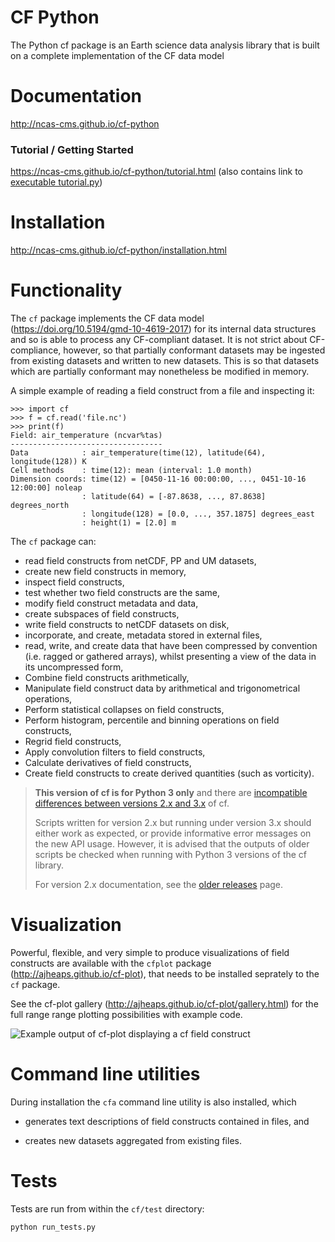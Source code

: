 CF Python
=========

The Python cf package is an Earth science data analysis library that
is built on a complete implementation of the CF data model


Documentation
=============

http://ncas-cms.github.io/cf-python

### Tutorial / Getting Started

https://ncas-cms.github.io/cf-python/tutorial.html (also contains link to [executable tutorial.py](https://github.com/NCAS-CMS/cf-python/blob/master/docs/_downloads/tutorial.py))


Installation
============

http://ncas-cms.github.io/cf-python/installation.html


Functionality
=============

The `cf` package implements the CF data model
(https://doi.org/10.5194/gmd-10-4619-2017) for its internal data
structures and so is able to process any CF-compliant dataset. It is
not strict about CF-compliance, however, so that partially conformant
datasets may be ingested from existing datasets and written to new
datasets. This is so that datasets which are partially conformant may
nonetheless be modified in memory.

A simple example of reading a field construct from a file and
inspecting it:

    >>> import cf
    >>> f = cf.read('file.nc')
    >>> print(f)
    Field: air_temperature (ncvar%tas)
    ----------------------------------
    Data            : air_temperature(time(12), latitude(64), longitude(128)) K
    Cell methods    : time(12): mean (interval: 1.0 month)
    Dimension coords: time(12) = [0450-11-16 00:00:00, ..., 0451-10-16 12:00:00] noleap
                    : latitude(64) = [-87.8638, ..., 87.8638] degrees_north
                    : longitude(128) = [0.0, ..., 357.1875] degrees_east
                    : height(1) = [2.0] m

The `cf` package can:

* read field constructs from netCDF, PP and UM datasets,
* create new field constructs in memory,
* inspect field constructs,
* test whether two field constructs are the same,
* modify field construct metadata and data,
* create subspaces of field constructs,
* write field constructs to netCDF datasets on disk,
* incorporate, and create, metadata stored in external files,
* read, write, and create data that have been compressed by convention
  (i.e. ragged or gathered arrays), whilst presenting a view of the
  data in its uncompressed form,
* Combine field constructs arithmetically,
* Manipulate field construct data by arithmetical and trigonometrical
  operations,
* Perform statistical collapses on field constructs,
* Perform histogram, percentile and binning operations on field
  constructs,
* Regrid field constructs,
* Apply convolution filters to field constructs,
* Calculate derivatives of field constructs,
* Create field constructs to create derived quantities (such as
  vorticity).

> **This version of cf is for Python 3 only** and there are
> [incompatible differences between versions 2.x and
> 3.x](https://ncas-cms.github.io/cf-python/2_to_3_changes.html) of
> cf.
>
> Scripts written for version 2.x but running under version
> 3.x should either work as expected, or provide informative
> error messages on the new API usage. However, it is advised
> that the outputs of older scripts be checked when running
> with Python 3 versions of the cf library.
>
> For version 2.x documentation, see the [older
>  releases](https://ncas-cms.github.io/cf-python/releases.html) page.

Visualization
=============

Powerful, flexible, and very simple to produce visualizations of field
constructs are available with the `cfplot` package
(http://ajheaps.github.io/cf-plot), that needs to be installed
seprately to the `cf` package.

See the cf-plot gallery
(http://ajheaps.github.io/cf-plot/gallery.html) for the full range
range plotting possibilities with example code.

![Example output of cf-plot displaying a cf field construct](docs/source/images/cfplot_example.png)

Command line utilities
======================

During installation the ``cfa`` command line utility is also
installed, which

* generates text descriptions of field constructs contained in files,
  and

* creates new datasets aggregated from existing files.


Tests
=====

Tests are run from within the ``cf/test`` directory:

    python run_tests.py
